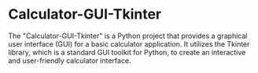 # Calculator-GUI-Tkinter
The "Calculator-GUI-Tkinter" is a Python project that provides a graphical user interface (GUI) for a basic calculator application. It utilizes the Tkinter library, which is a standard GUI toolkit for Python, to create an interactive and user-friendly calculator interface.
